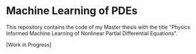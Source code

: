 # Machine Learning of PDEs
This repository contains the code of my Master thesis with the title "Physics Informed Machine Learning of Nonlinear Partial Differential Equations".

[Work in Progress]
